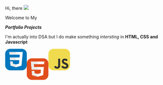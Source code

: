 Hi, there   <img src="https://user-images.githubusercontent.com/18350557/176309783-0785949b-9127-417c-8b55-ab5a4333674e.gif"> <br>
<p>Welcome to My </p>
<b><i>Portfolio  Projects</i></b>
<br>
<p>I'm actually into DSA but I do make something <i>intersting</i> in <b>HTML, CSS and Javascript</b></p>
<img align="left" src="https://github.com/tandpfun/skill-icons/blob/main/icons/CSS.svg" width="70" height="70"><img align="center" src="https://github.com/tandpfun/skill-icons/blob/main/icons/HTML.svg" width="70" height="70"><img src="https://github.com/tandpfun/skill-icons/blob/main/icons/JavaScript.svg" width="70" height="70">

